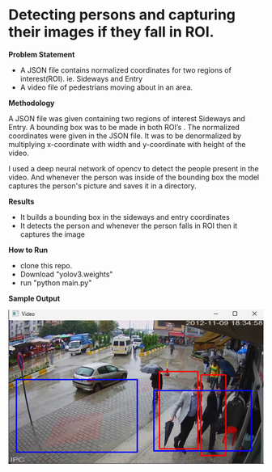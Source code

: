 # Detecting persons and capturing their images if they fall in ROI.

**Problem Statement**
- A JSON file contains normalized coordinates for two regions of interest(ROI). ie. Sideways and Entry
- A video file of pedestrians moving about in an area.

**Methodology**

A JSON file was given containing two regions of interest Sideways and Entry. A bounding box was to be made in both ROI’s . The normalized coordinates were given in the JSON file. It was to be denormalized by multiplying x-coordinate with width and y-coordinate with height of the video.

I used a deep neural network of opencv to detect the people present in the video. And whenever the person was inside of the bounding box the model captures the person's picture and saves it in a directory.


**Results**
- It builds a bounding box in the sideways and entry coordinates
- It detects the person and whenever the person falls in ROI then it captures the image

**How to Run**
- clone this repo.
- Download "yolov3.weights"
- run "python main.py"

**Sample Output**

![Screenshot](sample_output.png)
